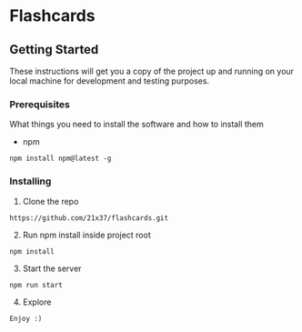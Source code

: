 # Flashcards
## Getting Started

These instructions will get you a copy of the project up and running on your local machine for development and testing purposes.

### Prerequisites

What things you need to install the software and how to install them

- npm

```
npm install npm@latest -g
```

### Installing

1. Clone the repo

```
https://github.com/21x37/flashcards.git
```

2. Run npm install inside project root

```
npm install
```

3. Start the server

```
npm run start
```

4. Explore

```
Enjoy :)
```
